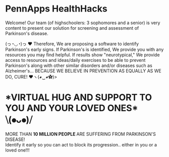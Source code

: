 # PennApps HealthHacks
Welcome! Our team (of highschoolers: 3 sophomores and a senior) is very content to present our solution for screening and assessment of Parkinson's disease.
<div class="About">(っ◔◡◔)っ ♥ Therefore, We are proposing a software to identify Parkinson's early signs. If Parkinson's is identified, We provide you with any resources you may find helpful. If results show "neurotypical," We provide access to resources and ideas/daily exercises to be able to prevent Parkinson's along with other similar disorders and/or diseases such as Alzheimer's... BECAUSE WE BELIEVE IN PREVENTION AS EQUALLY AS WE DO, CURE! ♥ヽ(◕‿◕✿)> </div>
<h1/>*VIRTUAL HUG AND SUPPORT TO YOU AND YOUR LOVED ONES* ⧹(⦁ᴗ⦁)⧸ </h1>
 MORE THAN <STRONG> 10 MILLION PEOPLE </strong> ARE SUFFERING FROM PARKINSON'S DISEASE!
<br> Identify it early so you can act to block its progression.. either in you or a loved one!!!
